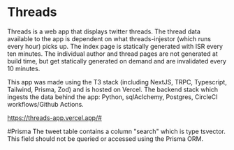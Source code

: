 # Threads
Threads is a web app that displays twitter threads. The thread data available to the app is dependent on what threads-injestor (which runs every hour)
picks up. The index page is statically generated with ISR every ten minutes. The individual author and thread pages are not generated at build time,
but get statically generated on demand and are invalidated every 10 minutes.

This app was made using the T3 stack (including NextJS, TRPC, Typescript, Tailwind, Prisma, Zod) and is hosted on Vercel.
The backend stack which ingests the data behind the app: Python, sqlAclchemy, Postgres, CircleCI workflows/Github Actions.


https://threads-app.vercel.app/#


#Prisma
The tweet table contains a column "search" which is type tsvector. This field should not be queried or accessed using the Prisma ORM.
